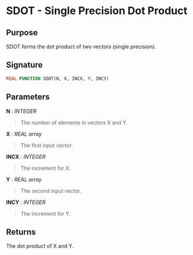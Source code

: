 # SDOT - Single Precision Dot Product

## Purpose

SDOT forms the dot product of two vectors (single precision).

## Signature

```fortran
REAL FUNCTION SDOT(N, X, INCX, Y, INCY)
```

## Parameters

**N** : *INTEGER*
> The number of elements in vectors X and Y.

**X** : *REAL array*
> The first input vector.

**INCX** : *INTEGER*
> The increment for X.

**Y** : *REAL array*
> The second input vector.

**INCY** : *INTEGER*
> The increment for Y.

## Returns

The dot product of X and Y.

